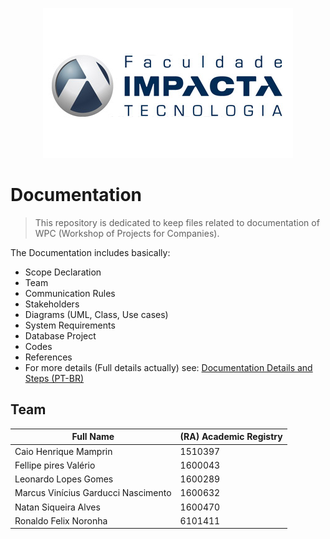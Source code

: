 <p align="center">
  <img src="img/logo-fit.jpg" alt="Logo College Impacta of Tecnology">
</p>

# Documentation

> This repository is dedicated to keep files related to documentation of WPC (Workshop of Projects for Companies).

The Documentation includes basically:
- Scope Declaration
- Team
- Communication Rules
- Stakeholders
- Diagrams (UML, Class, Use cases)
- System Requirements
- Database Project
- Codes 
- References
- For more details (Full details actually) see: [Documentation Details and Steps (PT-BR)](https://github.com/Code-Work/Documentation/issues/1)

## Team

Full Name                          | (RA) Academic Registry 
-----------------------------------|-----------------------
Caio Henrique Mamprin              | 1510397
Fellipe pires Valério              | 1600043
Leonardo Lopes Gomes               | 1600289
Marcus Vinícius Garducci Nascimento| 1600632
Natan Siqueira Alves               | 1600470
Ronaldo Felix Noronha              | 6101411